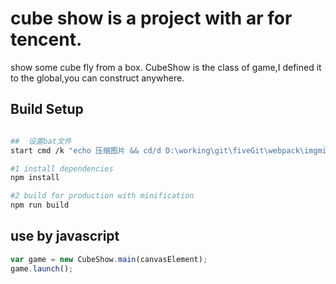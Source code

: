 # cube show is a project with ar for tencent.
show some cube fly from a box.
CubeShow is the class of game,I defined it to the global,you can construct anywhere.

## Build Setup

``` bash

##  设置bat文件   
start cmd /k "echo 压缩图片 && cd/d D:\working\git\fiveGit\webpack\imgmin && npm run build && start dist\src && exit"

#1 install dependencies
npm install

#2 build for production with minification
npm run build
```

## use by javascript
``` javascript
var game = new CubeShow.main(canvasElement);
game.launch();
```